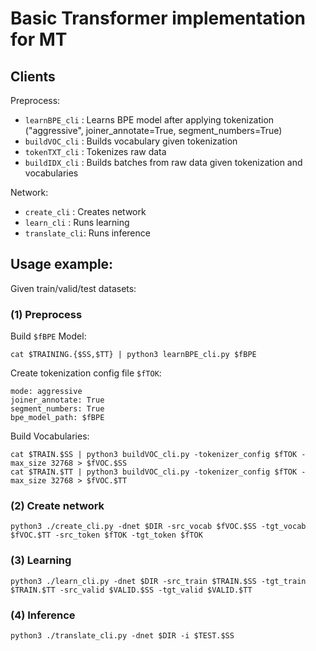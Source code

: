 # Basic Transformer implementation for MT

## Clients

Preprocess:
* `learnBPE_cli` : Learns BPE model after applying tokenization ("aggressive", joiner_annotate=True, segment_numbers=True)
* `buildVOC_cli` : Builds vocabulary given tokenization
* `tokenTXT_cli` : Tokenizes raw data
* `buildIDX_cli` : Builds batches from raw data given tokenization and vocabularies

Network:
* `create_cli` : Creates network
* `learn_cli` : Runs learning 
* `translate_cli`: Runs inference

## Usage example:

Given train/valid/test datasets:

### (1) Preprocess

Build `$fBPE` Model:

```
cat $TRAINING.{$SS,$TT} | python3 learnBPE_cli.py $fBPE
```

Create tokenization config file `$fTOK`:

```
mode: aggressive
joiner_annotate: True
segment_numbers: True
bpe_model_path: $fBPE
```

Build Vocabularies:

```
cat $TRAIN.$SS | python3 buildVOC_cli.py -tokenizer_config $fTOK -max_size 32768 > $fVOC.$SS
cat $TRAIN.$TT | python3 buildVOC_cli.py -tokenizer_config $fTOK -max_size 32768 > $fVOC.$TT
```

### (2) Create network

```
python3 ./create_cli.py -dnet $DIR -src_vocab $fVOC.$SS -tgt_vocab $fVOC.$TT -src_token $fTOK -tgt_token $fTOK
```

### (3) Learning
```
python3 ./learn_cli.py -dnet $DIR -src_train $TRAIN.$SS -tgt_train $TRAIN.$TT -src_valid $VALID.$SS -tgt_valid $VALID.$TT
```

### (4) Inference
```
python3 ./translate_cli.py -dnet $DIR -i $TEST.$SS
```


